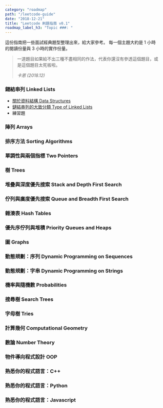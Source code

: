 ```yaml
---
category: "roadmap"
path: "/leetcode-guide"
date: "2018-12-21"
title: "Leetcode 刷題指南 v0.1"
roadmap_label_h3: "Topic ###: "
---
```


這份指南把一些面試經典題型整理出來，給大家參考。
每一個主題大約是 1 小時的閱讀份量與 3 小時的實作份量。

> 一道題目如果給不出三種不盡相同的作法，代表你還沒有參透這個題目，或是這個題目太死板啦。
> 
> _卡恩 (2018.12)_

### 鏈結串列 Linked Lists

* [關於資料結構 Data Structures](/leetcode-guide/what-is-data-structure)
* [鏈結串列的大致分類 Type of Linked Lists](/leetcode-guide/linked-lists)
* 練習題

### 陣列 Arrays

### 排序方法 Sorting Algorithms

### 單調性與兩個指標 Two Pointers

### 樹 Trees

### 堆疊與深度優先搜索 Stack and Depth First Search

### 佇列與廣度優先搜索 Queue and Breadth First Search

### 雜湊表 Hash Tables

### 優先序佇列與堆積 Priority Queues and Heaps

### 圖 Graphs

### 動態規劃：序列 Dynamic Programming on Sequences

### 動態規劃：字串 Dynamic Programming on Strings

### 機率與隨機數 Probabilities

### 搜尋樹 Search Trees

### 字母樹 Tries

### 計算幾何 Computational Geometry

### 數論 Number Theory

### 物件導向程式設計 OOP

### 熟悉你的程式語言：C++

### 熟悉你的程式語言：Python

### 熟悉你的程式語言：Javascript

